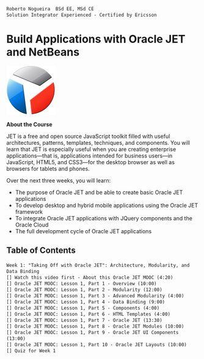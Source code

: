 ```
Roberto Nogueira  BSd EE, MSd CE
Solution Integrator Experienced - Certified by Ericsson
```
# Build Applications with Oracle JET and NetBeans

![ebook cover](images/oracle-jet.png)

**About the Course**

JET is a free and open source JavaScript toolkit filled with useful architectures, patterns, templates, techniques, and components. You will learn that JET is especially useful when you are creating enterprise applications—that is, applications intended for business users—in JavaScript, HTML5, and CSS3—for the desktop browser as well as browsers for tablets and phones.

Over the next three weeks, you will learn:

* The purpose of Oracle JET and be able to create basic Oracle JET applications
* To develop desktop and hybrid mobile applications using the Oracle JET framework
* To integrate Oracle JET applications with JQuery components and the Oracle Cloud
* The full development cycle of Oracle JET applications

## Table of Contents

```
Week 1: "Taking Off with Oracle JET": Architecture, Modularity, and Data Binding
[] Watch this video first - About this Oracle JET MOOC (4:20)
[] Oracle JET MOOC: Lesson 1, Part 1 - Overview (10:00)
[] Oracle JET MOOC: Lesson 1, Part 2 - Modularity (12:00)
[] Oracle JET MOOC: Lesson 1, Part 3 - Advanced Modularity (4:00)
[] Oracle JET MOOC: Lesson 1, Part 4 - Data Binding (9:00)
[] Oracle JET MOOC: Lesson 1, Part 5 - Components (4:00)
[] Oracle JET MOOC: Lesson 1, Part 6 - HTML Templates (4:00)
[] Oracle JET MOOC: Lesson 1, Part 7 - Oracle JET (13:30)
[] Oracle JET MOOC: Lesson 1, Part 8 - Oracle JET Modules (10:00)
[] Oracle JET MOOC: Lesson 1, Part 9 - Oracle JET UI Components (13:00)
[] Oracle JET MOOC: Lesson 1, Part 10 - Oracle JET Layouts (10:00)
[] Quiz for Week 1
```
